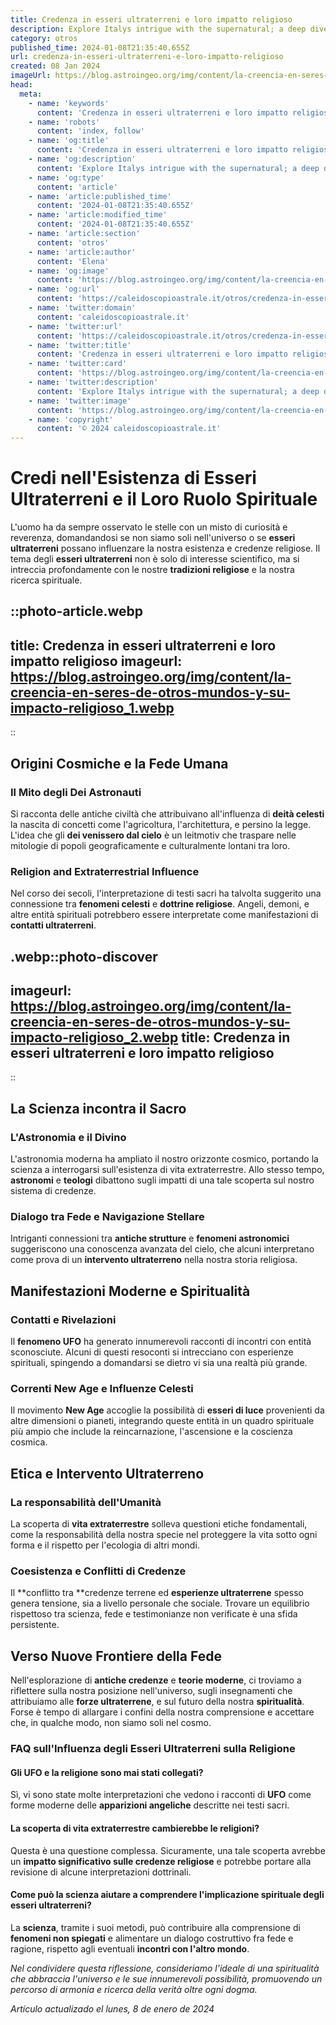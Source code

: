 ```yaml
---
title: Credenza in esseri ultraterreni e loro impatto religioso
description: Explore Italys intrigue with the supernatural; a deep dive into how belief in otherworldly beings shapes Italian spirituality and culture.
category: otros
published_time: 2024-01-08T21:35:40.655Z
url: credenza-in-esseri-ultraterreni-e-loro-impatto-religioso
created: 08 Jan 2024
imageUrl: https://blog.astroingeo.org/img/content/la-creencia-en-seres-de-otros-mundos-y-su-impacto-religioso_1.webp
head:
  meta:
    - name: 'keywords'
      content: 'Credenza in esseri ultraterreni e loro impatto religioso'
    - name: 'robots'
      content: 'index, follow'
    - name: 'og:title'
      content: 'Credenza in esseri ultraterreni e loro impatto religioso'
    - name: 'og:description'
      content: 'Explore Italys intrigue with the supernatural; a deep dive into how belief in otherworldly beings shapes Italian spirituality and culture.'
    - name: 'og:type'
      content: 'article'
    - name: 'article:published_time'
      content: '2024-01-08T21:35:40.655Z'
    - name: 'article:modified_time'
      content: '2024-01-08T21:35:40.655Z'
    - name: 'article:section'
      content: 'otros'
    - name: 'article:author'
      content: 'Elena'
    - name: 'og:image'
      content: 'https://blog.astroingeo.org/img/content/la-creencia-en-seres-de-otros-mundos-y-su-impacto-religioso_1.webp'
    - name: 'og:url'
      content: 'https://caleidoscopioastrale.it/otros/credenza-in-esseri-ultraterreni-e-loro-impatto-religioso'
    - name: 'twitter:domain'
      content: 'caleidoscopioastrale.it'
    - name: 'twitter:url'
      content: 'https://caleidoscopioastrale.it/otros/credenza-in-esseri-ultraterreni-e-loro-impatto-religioso'
    - name: 'twitter:title'
      content: 'Credenza in esseri ultraterreni e loro impatto religioso'
    - name: 'twitter:card'
      content: 'https://blog.astroingeo.org/img/content/la-creencia-en-seres-de-otros-mundos-y-su-impacto-religioso_1.webp'
    - name: 'twitter:description'
      content: 'Explore Italys intrigue with the supernatural; a deep dive into how belief in otherworldly beings shapes Italian spirituality and culture.'
    - name: 'twitter:image'
      content: 'https://blog.astroingeo.org/img/content/la-creencia-en-seres-de-otros-mundos-y-su-impacto-religioso_1.webp'
    - name: 'copyright'
      content: '© 2024 caleidoscopioastrale.it'
---
```

# Credi nell'Esistenza di Esseri Ultraterreni e il Loro Ruolo Spirituale

L'uomo ha da sempre osservato le stelle con un misto di curiosità e reverenza, domandandosi se non siamo soli nell'universo o se **esseri ultraterreni** possano influenzare la nostra esistenza e credenze religiose. Il tema degli **esseri ultraterreni** non è solo di interesse scientifico, ma si intreccia profondamente con le nostre **tradizioni religiose** e la nostra ricerca spirituale.

::photo-article.webp
---
title: Credenza in esseri ultraterreni e loro impatto religioso
imageurl: https://blog.astroingeo.org/img/content/la-creencia-en-seres-de-otros-mundos-y-su-impacto-religioso_1.webp
---
::

## Origini Cosmiche e la Fede Umana

### Il Mito degli Dei Astronauti

Si racconta delle antiche civiltà che attribuivano all'influenza di **deità celesti** la nascita di concetti come l'agricoltura, l'architettura, e persino la legge. L'idea che gli **dei venissero dal cielo** è un leitmotiv che traspare nelle mitologie di popoli geograficamente e culturalmente lontani tra loro.

### Religion and Extraterrestrial Influence

Nel corso dei secoli, l'interpretazione di testi sacri ha talvolta suggerito una connessione tra **fenomeni celesti** e **dottrine religiose**. Angeli, demoni, e altre entità spirituali potrebbero essere interpretate come manifestazioni di **contatti ultraterreni**.

.webp::photo-discover
---
imageurl: https://blog.astroingeo.org/img/content/la-creencia-en-seres-de-otros-mundos-y-su-impacto-religioso_2.webp
title: Credenza in esseri ultraterreni e loro impatto religioso
---
::

## La Scienza incontra il Sacro

### L'Astronomia e il Divino

L'astronomia moderna ha ampliato il nostro orizzonte cosmico, portando la scienza a interrogarsi sull'esistenza di vita extraterrestre. Allo stesso tempo, **astronomi** e **teologi** dibattono sugli impatti di una tale scoperta sul nostro sistema di credenze.

### Dialogo tra Fede e Navigazione Stellare

Intriganti connessioni tra **antiche strutture** e **fenomeni astronomici** suggeriscono una conoscenza avanzata del cielo, che alcuni interpretano come prova di un **intervento ultraterreno** nella nostra storia religiosa.

## Manifestazioni Moderne e Spiritualità

### Contatti e Rivelazioni

Il **fenomeno UFO** ha generato innumerevoli racconti di incontri con entità sconosciute. Alcuni di questi resoconti si intrecciano con esperienze spirituali, spingendo a domandarsi se dietro vi sia una realtà più grande.

### Correnti New Age e Influenze Celesti

Il movimento **New Age** accoglie la possibilità di **esseri di luce** provenienti da altre dimensioni o pianeti, integrando queste entità in un quadro spirituale più ampio che include la reincarnazione, l'ascensione e la coscienza cosmica.

## Etica e Intervento Ultraterreno

### La responsabilità dell'Umanità

La scoperta di **vita extraterrestre** solleva questioni etiche fondamentali, come la responsabilità della nostra specie nel proteggere la vita sotto ogni forma e il rispetto per l'ecologia di altri mondi.

### Coesistenza e Conflitti di Credenze

Il **conflitto tra **credenze terrene ed **esperienze ultraterrene** spesso genera tensione, sia a livello personale che sociale. Trovare un equilibrio rispettoso tra scienza, fede e testimonianze non verificate è una sfida persistente.

## Verso Nuove Frontiere della Fede

Nell'esplorazione di **antiche credenze** e **teorie moderne**, ci troviamo a riflettere sulla nostra posizione nell'universo, sugli insegnamenti che attribuiamo alle **forze ultraterrene**, e sul futuro della nostra **spiritualità**. Forse è tempo di allargare i confini della nostra comprensione e accettare che, in qualche modo, non siamo soli nel cosmo.

### FAQ sull'Influenza degli Esseri Ultraterreni sulla Religione

#### Gli UFO e la religione sono mai stati collegati?
Sì, vi sono state molte interpretazioni che vedono i racconti di **UFO** come forme moderne delle **apparizioni angeliche** descritte nei testi sacri.

#### La scoperta di vita extraterrestre cambierebbe le religioni?
Questa è una questione complessa. Sicuramente, una tale scoperta avrebbe un **impatto significativo sulle credenze religiose** e potrebbe portare alla revisione di alcune interpretazioni dottrinali.

#### Come può la scienza aiutare a comprendere l'implicazione spirituale degli esseri ultraterreni?
La **scienza**, tramite i suoi metodi, può contribuire alla comprensione di **fenomeni non spiegati** e alimentare un dialogo costruttivo fra fede e ragione, rispetto agli eventuali **incontri con l'altro mondo**.

*Nel condividere questa riflessione, consideriamo l'ideale di una spiritualità che abbraccia l'universo e le sue innumerevoli possibilità, promuovendo un percorso di armonia e ricerca della verità oltre ogni dogma.*

_Artículo actualizado el lunes, 8 de enero de 2024_